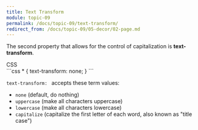 ```yaml
---
title: Text Transform
module: topic-09
permalink: /docs/topic-09/text-transform/
redirect_from: /docs/topic-09/05-decor/02-page.md
---
```


<div class="divider-heading"></div>

The second property that allows for the control of capitalization is **text-transform**.

<div id="code-heading">CSS</div>
```css
* {
  text-transform: none;
}
```

`text-transform: ` accepts these term values:

- `none` (default, do nothing)
- `uppercase` (make all characters uppercase)
- `lowercase` (make all characters lowercase)
- `capitalize` (capitalize the first letter of each word, also known as "title case")

<div class="codepen-embed">
  <p data-height="400" data-theme-id="30567" data-slug-hash="VxeVQG" data-default-tab="css,result" data-user="Media-Ed-Online" data-embed-version="2" data-pen-title="[Topic-09]  Text Transform (Toggle)" class="codepen"></p>
</div>

<!--<div class="codepen-embed">
  <p data-height="400" data-theme-id="30567" data-slug-hash="KyKMWd" data-default-tab="css,result" data-user="Media-Ed-Online" data-embed-version="2" data-pen-title="[Topic-08] Caps & Cases, Pt. 2" class="codepen"></p>
</div>

<span class="label label-info">NOTE:</span> Please make sure to click on the HTML tab in the Pen above to see how the CSS properties override how the text was originally typed.-->
